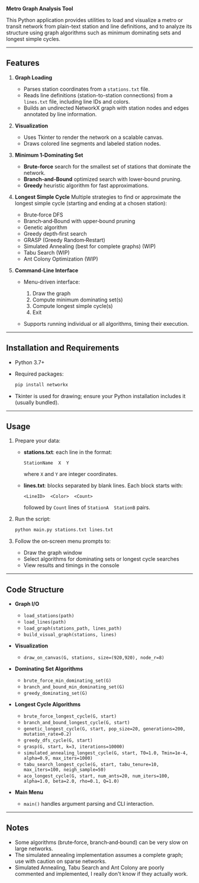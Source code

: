 **Metro Graph Analysis Tool**

This Python application provides utilities to load and visualize a metro or transit network from plain-text station and line definitions, and to analyze its structure using graph algorithms such as minimum dominating sets and longest simple cycles.

---

## Features

1. **Graph Loading**

   * Parses station coordinates from a `stations.txt` file.
   * Reads line definitions (station-to-station connections) from a `lines.txt` file, including line IDs and colors.
   * Builds an undirected NetworkX graph with station nodes and edges annotated by line information.

2. **Visualization**

   * Uses Tkinter to render the network on a scalable canvas.
   * Draws colored line segments and labeled station nodes.

3. **Minimum 1‑Dominating Set**

   * **Brute‑force** search for the smallest set of stations that dominate the network.
   * **Branch‑and‑Bound** optimized search with lower‑bound pruning.
   * **Greedy** heuristic algorithm for fast approximations.

4. **Longest Simple Cycle**
   Multiple strategies to find or approximate the longest simple cycle (starting and ending at a chosen station):

   * Brute‑force DFS
   * Branch‑and‑Bound with upper‑bound pruning
   * Genetic algorithm
   * Greedy depth‑first search
   * GRASP (Greedy Random‑Restart)
   * Simulated Annealing (best for complete graphs) (WIP)
   * Tabu Search (WIP)
   * Ant Colony Optimization (WIP)

5. **Command‑Line Interface**

   * Menu-driven interface:

     1. Draw the graph
     2. Compute minimum dominating set(s)
     3. Compute longest simple cycle(s)
     4. Exit
   * Supports running individual or all algorithms, timing their execution.

---

## Installation and Requirements

* Python 3.7+
* Required packages:

  ```bash
  pip install networkx
  ```
* Tkinter is used for drawing; ensure your Python installation includes it (usually bundled).

---

## Usage

1. Prepare your data:

   * **stations.txt**: each line in the format:

     ```plaintext
     StationName  X  Y
     ```

     where `X` and `Y` are integer coordinates.
   * **lines.txt**: blocks separated by blank lines. Each block starts with:

     ```plaintext
     <LineID>  <Color>  <Count>
     ```

     followed by `Count` lines of `StationA  StationB` pairs.

2. Run the script:

   ```bash
   python main.py stations.txt lines.txt
   ```

3. Follow the on‑screen menu prompts to:

   * Draw the graph window
   * Select algorithms for dominating sets or longest cycle searches
   * View results and timings in the console

---

## Code Structure

* **Graph I/O**

  * `load_stations(path)`
  * `load_lines(path)`
  * `load_graph(stations_path, lines_path)`
  * `build_visual_graph(stations, lines)`

* **Visualization**

  * `draw_on_canvas(G, stations, size=(920,920), node_r=8)`

* **Dominating Set Algorithms**

  * `brute_force_min_dominating_set(G)`
  * `branch_and_bound_min_dominating_set(G)`
  * `greedy_dominating_set(G)`

* **Longest Cycle Algorithms**

  * `brute_force_longest_cycle(G, start)`
  * `branch_and_bound_longest_cycle(G, start)`
  * `genetic_longest_cycle(G, start, pop_size=20, generations=200, mutation_rate=0.2)`
  * `greedy_dfs_cycle(G, start)`
  * `grasp(G, start, k=3, iterations=10000)`
  * `simulated_annealing_longest_cycle(G, start, T0=1.0, Tmin=1e-4, alpha=0.9, max_iters=1000)`
  * `tabu_search_longest_cycle(G, start, tabu_tenure=10, max_iters=100, neigh_sample=50)`
  * `aco_longest_cycle(G, start, num_ants=20, num_iters=100, alpha=1.0, beta=2.0, rho=0.1, Q=1.0)`

* **Main Menu**

  * `main()` handles argument parsing and CLI interaction.

---

## Notes

* Some algorithms (brute‑force, branch‑and‑bound) can be very slow on large networks.
* The simulated annealing implementation assumes a complete graph; use with caution on sparse networks.
* Simulated Annealing, Tabu Search and Ant Colony are poorly commented and implemented, I really don't know if they actually work.